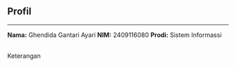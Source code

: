 ## Profil
---
**Nama:** Ghendida Gantari Ayari
**NIM:** 2409116080
**Prodi:** Sistem Informassi

<br> Keterangan

